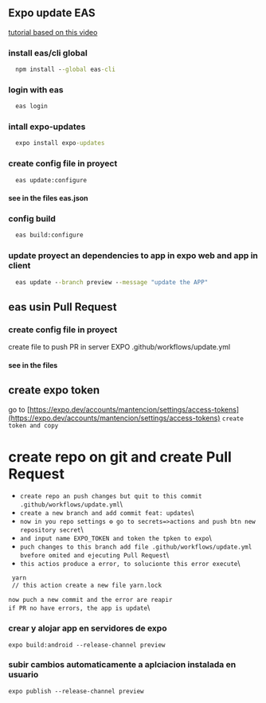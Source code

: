 ## Expo update EAS
[tutorial based on this video](https://www.youtube.com/watch?v=2ICOVstF6rU&t=14s)

### install eas/cli global 
```cmd
  npm install --global eas-cli
```

### login with eas
```cmd
  eas login
```

### intall expo-updates
```cmd
  expo install expo-updates
```

### create config file in proyect
```cmd
  eas update:configure
```
#### see in the files eas.json

### config build
```cmd
  eas build:configure
```

### update proyect an dependencies to app in expo web and app in client
```cmd
  eas update --branch preview --message "update the APP"
```

## eas usin Pull Request
### create config file in proyect
create file to push PR in server EXPO
.github/workflows/update.yml 
#### see in the files

## create expo token
go to [https://expo.dev/accounts/mantencion/settings/access-tokens](https://expo.dev/accounts/mantencion/settings/access-tokens)
`create token and copy`

# create repo on git and create Pull Request
- `create repo an push changes but quit to this commit .github/workflows/update.yml`\
- `create a new branch and add commit feat: updates`\
- `now in you repo settings ⚙ go to secrets=>actions and push btn new repository secret`\
- `and input name EXPO_TOKEN and token the tpken to expo`\
- `puch changes to this branch add file .github/workflows/update.yml bvefore omited and ejecuting Pull Request`\
- `this actios produce a error, to solucionte this error execute`\
```cmd
 yarn
 // this action create a new file yarn.lock
```
`now puch a new commit and the error are reapir`\
`if PR no have errors, the app is update`\





### crear y alojar app en servidores de expo
```
expo build:android --release-channel preview
```
### subir cambios automaticamente a aplciacion instalada en usuario
```
expo publish --release-channel preview   
```